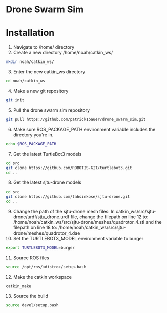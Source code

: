 # Drone Swarm Sim

# Installation

1. Navigate to /home/ directory
2. Create a new directory /home/noah/catkin_ws/
```bash
mkdir noah/catkin_ws/
```
3. Enter the new catkin_ws directory
```bash
cd noah/catkin_ws
```
4. Make a new git repository
```bash
git init
```
5. Pull the drone swarm sim repository
```bash
git pull https://github.com/patrick1bauer/drone_swarm_sim.git 
```
6. Make sure ROS_PACKAGE_PATH environment variable includes the directory you're in.
```bash
echo $ROS_PACKAGE_PATH
```
7. Get the latest TurtleBot3 models
```bash
cd src
git clone https://github.com/ROBOTIS-GIT/turtlebot3.git
cd ..
```
8. Get the latest sjtu-drone models
```bash
cd src
git clone https://github.com/tahsinkose/sjtu-drone.git
cd ..
```
9. Change the path of the sjtu-drone mesh files:
    In catkin_ws/src/sjtu-drone/urdf/sjtu_drone.urdf file, change the filepath on line 12 to:
    /home/noah/catkin_ws/src/sjtu-drone/meshes/quadrotor_4.stl
    and the filepath on line 18 to:
    /home/noah/catkin_ws/src/sjtu-drone/meshes/quadrotor_4.dae
10. Set the TURTLEBOT3_MODEL environment variable to burger
```bash
export TURTLEBOT3_MODEL=burger
```
11. Source ROS files
```bash
source /opt/ros/<distro>/setup.bash
```
12. Make the catkin workspace
```bash
catkin_make
```
13. Source the build
```bash
source devel/setup.bash
```
